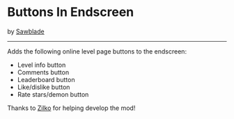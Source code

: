# Buttons In Endscreen
by [Sawblade](user:14662713)

---
Adds the following online level page buttons to the endscreen:
* Level info button
* Comments button
* Leaderboard button
* Like/dislike button
* Rate stars/demon button

Thanks to [Zilko](user:10300913) for helping develop the mod!